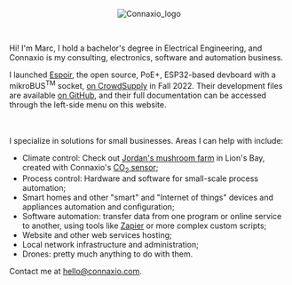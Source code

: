<center>

![Connaxio_logo](/connaxio_logo_black.svg)

</center>

<br/>

Hi! I'm Marc, I hold a bachelor's degree in Electrical Engineering, and Connaxio is my consulting, electronics, software and automation business. 

I launched [Espoir](./espoir/hardware.md), the open source, PoE+, ESP32-based devboard with a mikroBUS<sup>TM</sup> socket, [on CrowdSupply](https://www.crowdsupply.com/connaxio/espoir) in Fall 2022. Their development files are available [on GitHub](https://github.com/Connaxio), and their full documentation can be accessed through the left-side menu on this website.


<br/><br/>
I specialize in solutions for small businesses. Areas I can help with include:

- Climate control: Check out [Jordan's mushroom farm](https://www.westcoastfungi.farm/) in Lion's Bay, created with Connaxio's [CO<sub>2</sub> sensor](https://www.connaxio.com/projects/co2_sensor/);
- Process control: Hardware and software for small-scale process automation;
- Smart homes and other "smart" and "Internet of things" devices and appliances automation and configuration;
- Software automation: transfer data from one program or online service to another, using tools like [Zapier](https://zapier.com/) or more complex custom scripts;
- Website and other web services hosting;
- Local network infrastructure and administration;
- Drones: pretty much anything to do with them.

 Contact me at hello@connaxio.com.
